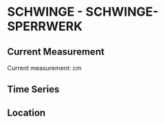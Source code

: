 # SCHWINGE - SCHWINGE-SPERRWERK

## Current Measurement

Current measurement: <Value topic="rivers/pegel-online/Schwinge/SCHWINGE-SPERRWERK/measurementValue"/> cm

## Time Series

<TimeSeries topic="rivers/pegel-online/Schwinge/SCHWINGE-SPERRWERK/measurementValue" period="week" />

## Location

<WorldMap>
  <Marker lat="53.62485233499486" lon="9.514315636026316" labelTopic="rivers/pegel-online/Schwinge/SCHWINGE-SPERRWERK" />
</WorldMap>
